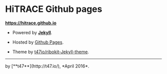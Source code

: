 # HiTRACE Github pages

**https://hitrace.github.io**

* Powered by [**Jekyll**](https://jekyllrb.com/).

* Hosted by [Github Pages](https://pages.github.com/).

* Theme by [t47io/ribokit-Jekyll-theme](https://github.com/t47io/ribokit-Jekyll-theme).

<hr/>
by [**t47**](http://t47.io/), *April 2016*.
